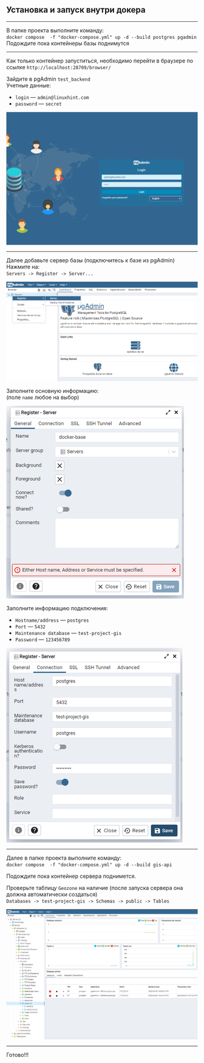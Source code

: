 ## Установка и запуск внутри докера

---
В папке проекта выполните команду:  
`docker compose  -f "docker-compose.yml" up -d --build postgres pgadmin`  
Подождите пока контейнеры базы поднимутся

---
Как только контейнер запуститься, необходимо перейти в браузере по ссылке `http://localhost:28709/browser/`  

Зайдите в pgAdmin `test_backend`  
Учетные данные:  
* `login` — `admin@linuxhint.com`
* `password` — `secret`
<p align="left">
    <img src="./D0.png" />
</p>

---
Далее добавьте сервер базы (подключитесь к базе из pgAdmin)
Нажмите на:  
`Servers -> Register -> Server...`
<p align="left">
    <img src="./D1.png" />
</p>

Заполните основную информацию:  
(поле `name` любое на выбор)
<p align="left">
    <img src="./D2.png" />
</p>

Заполните информацию подключения:
* `Hostname/address` — `postgres`
* `Port` — `5432`
* `Maintenance database` — `test-project-gis`
* `Password` — `123456789`
<p align="left">
    <img src="./D3.png" />
</p>

---

Далее в папке проекта выполните команду:  
`docker compose  -f "docker-compose.yml" up -d --build gis-api`  

Подождите пока контейнер сервера поднимется.

Проверьте таблицу `Geozone` на наличие 
(после запуска сервера она должна автоматически создаться)  
`Databases -> test-project-gis -> Schemas -> public -> Tables`
<p align="left">
    <img src="./D4.png" />
</p>

---

Готово!!!
